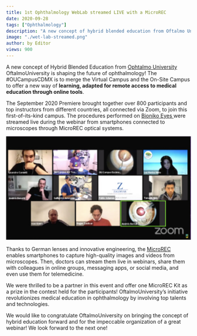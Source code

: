 ```yaml
---
title: 1st Ophthalmology WebLab streamed LIVE with a MicroREC
date: 2020-09-28
tags: ["Ophthalmology"]
description: "A new concept of hybrid blended education from Oftalmo University is shaping the future of technology!"
image: "./wet-lab-streamed.png"
author: by Editor
views: 900
---
```



A new concept of Hybrid Blended Education from <a href="https://oftalmouniversity.com/" target="t_blank">Ophtalmo University</a>  OftalmoUniversity is shaping the future of ophthalmology! The #OUCampusCDMX is to merge the Virtual Campus and the On-Site Campus to offer a new way of <b>learning, adapted for remote access to medical education through online tools</b>.

The September 2020 Premiere brought together over 800 participants and top instructors from different countries, all connected via Zoom, to join this first-of-its-kind campus. The procedures performed on <a href="https://www.bioniko.com/" target="t_black"> Bioniko Eyes </a> were streamed live during the webinar from smartphones connected to microscopes through MicroREC optical systems.

<img src="./webinar.png" alt="Webinar streamed by Oftalmo University and Bioniko with MicroREC"></img>

Thanks to German lenses and innovative engineering, the <a href="https://microrec.customsurgical.co/" target="t_blank">MicroREC</a> enables smartphones to capture high-quality images and videos from microscopes. Then, doctors can stream them live in webinars, share them with colleagues in online groups, messaging apps, or social media, and even use them for telemedicine.

We were thrilled to be a partner in this event and offer one MicroREC Kit as a prize in the contest held for the participants! OftalmoUniversity’s initiative revolutionizes medical education in ophthalmology by involving top talents and technologies.

We would like to congratulate OftalmoUniversity on bringing the concept of hybrid education forward and for the impeccable organization of a great webinar! We look forward to the next one!




